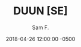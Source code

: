 ---
layout: none
date:   2018-04-26 12:00:00 -0500
categories: student-project
title:  "DUUN [SE]"
author: "Sam F."
description:

author-url: "https://scratch.mit.edu/users/KrazyKittn/"
project-id: "215312792"
---